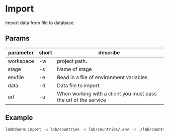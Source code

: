 # Import

Import data from file to database.

## Params

| parameter	| short | describe 																												|
|-----------|-------|-----------------------------------------------------------------|
|workspace	| -w 		| project path.																										|
|stage			| -s 		| Name of stage																										|
|envfile		| -e 		| Read in a file of environment variables.												|
|data				| -d 		| Data file to import.																						|
|url				| -u 		| When working with a client you must pass the url of the service	|

## Example

```sh
lambdaorm import -w lab/countries -e lab/countries/.env -d ./lab/countries/data/default-export.json
```
